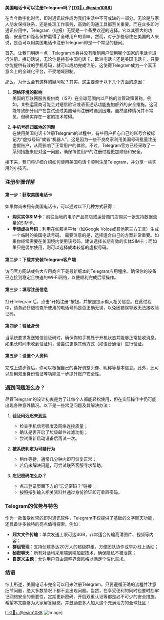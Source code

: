 **美国电话卡可以注册Telegram吗？[[TG💪+ @esim1088](https://t.me/s/esim1088)]**

在当今数字化时代，即时通讯软件成为我们生活中不可或缺的一部分。无论是与家人朋友保持联系，还是处理工作事务，高效的沟通工具都至关重要。而在众多即时通讯应用中，Telegram（电报）无疑是一个备受欢迎的选择。它以其强大的功能、安全性和隐私保护赢得了全球用户的青睐。然而，对于那些居住在美国的人来说，是否可以用美国电话卡注册Telegram却是一个常见的疑问。

首先，让我们明确一点：Telegram本身并没有限制用户使用哪个国家的电话卡进行注册。换句话说，无论你是持有中国电话卡、欧洲电话卡还是美国电话卡，只要你能提供有效的手机号码，就可以成功完成注册。这使得Telegram成为一个真正意义上的全球化平台，不受地域限制。

那么，为什么会有这样的疑问呢？其实，这主要源于以下几个方面的原因：

1. **网络环境的影响**  
   美国的互联网服务提供商（ISP）在全球范围内以严格的监管政策著称。例如，某些运营商可能会对短信验证或语音通话功能施加额外的安全措施，这可能导致部分用户在尝试通过美国号码注册时遇到困难。虽然这种情况并不常见，但确实存在一定的技术障碍。

2. **手机号码归属地的问题**  
   在使用美国电话卡注册Telegram的过程中，有些用户担心自己的账号会被标记为“虚拟号码”或者“机器人”。这是因为一些不良商家利用美国号码批量注册虚假账户，从而影响了正常用户的体验。不过，Telegram官方已经采取了一系列措施来应对这一问题，确保每位用户的注册过程更加顺畅和安全。

接下来，我们将详细介绍如何使用美国电话卡顺利注册Telegram，并分享一些实用的小技巧。

### 注册步骤详解

#### 第一步：获取美国电话卡
如果你尚未拥有美国电话卡，可以通过以下几种方式获得：
- **购买实体SIM卡**：前往当地的电子产品商店或运营商门店购买一张支持数据流量的SIM卡。
- **申请虚拟号码**：利用在线服务平台（如Google Voice或其他第三方工具）生成一个临时的美国电话号码。
需要注意的是，选择适合自己的方案非常重要。如果你经常需要在美国境内使用该号码，建议选择长期有效的实体SIM卡；而如果只是偶尔使用，则可以选择成本较低的虚拟号码。

#### 第二步：下载并安装Telegram客户端
访问官方网站或各大应用商店下载最新版本的Telegram应用程序。确保你的设备已连接到稳定且快速的Wi-Fi网络，以便顺利完成后续操作。

#### 第三步：填写注册信息
打开Telegram后，点击“开始注册”按钮，并按照提示输入相关信息。在此过程中，请务必仔细检查所使用的电话号码是否正确无误，以免因错误导致无法接收验证码。

#### 第四步：验证身份
当系统要求发送短信验证码时，确保你的手机处于开机状态并能够正常接收消息。如果长时间未收到验证码，请尝试更换其他方式（如语音通话）进行验证。

#### 第五步：设置个人资料
完成上述步骤后，你可以根据自己的喜好调整头像、昵称等基本信息。此外，还可以启用双重身份验证等功能进一步提升账户安全性。

### 遇到问题怎么办？

尽管Telegram的设计初衷是为了让每个人都能轻松使用，但在实际操作中仍可能出现各种意外情况。以下是一些常见问题及其解决办法：

1. **验证码迟迟未到达**
   - 检查手机信号强度及网络连接质量；
   - 确认是否开启了垃圾邮件过滤功能；
   - 尝试重新启动设备后再试一次。

2. **被系统判定为可疑行为**
   - 稍作等待，通常几分钟内即可恢复正常；
   - 若仍未解决问题，可尝试联系客服寻求帮助。

3. **忘记密码怎么办？**
   - 点击登录页面下方的“忘记密码？”链接；
   - 按照指引输入相关资料并通过身份验证即可重置密码。

### Telegram的优势与特色

作为一款备受推崇的即时通讯软件，Telegram不仅提供了基础的文字聊天功能，还具备许多独特的亮点值得探索。例如：
- **超大文件传输**：单次发送上限可达4GB，非常适合传输高清图片、视频等内容；
- **群组管理**：支持创建多达20万人的超级群组，方便团队协作或举办线上活动；
- **秘密聊天**：所有对话均采用端到端加密技术，确保隐私不被泄露；
- **自定义主题**：允许用户自由调整界面风格以满足个性化需求。

### 结语

综上所述，美国电话卡完全可以用来注册Telegram，只要遵循正确的流程并注意细节问题，绝大多数情况下都不会出现问题。当然，在享受便利的同时也要时刻牢记网络安全的重要性，定期更新密码、开启双重认证等都是必不可少的安全措施。希望本文能够为大家解答疑惑，并鼓励更多人加入这个充满活力的全球社区！

[[TG💪+ @esim1088](https://t.me/s/esim1088) ![Image](https://i.postimg.cc/4NQfJmqS/Snipaste-2025-05-13-00-14-12.png)]